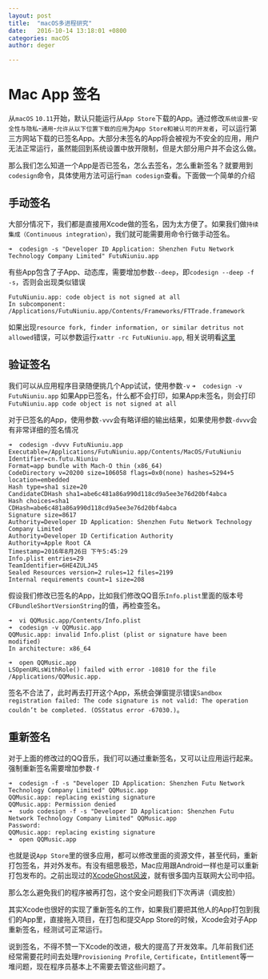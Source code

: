 ```yaml
---
layout: post
title:  "macOS多进程研究"
date:   2016-10-14 13:18:01 +0800
categories: macOS
author: deger

---
```

# Mac App 签名

从`macOS` `10.11`开始，默认只能运行从`App Store`下载的App。通过修改`系统设置`-`安全性与隐私`-`通用`-`允许从以下位置下载的应用`为`App Store和被认可的开发者`，可以运行第三方网站下载的已签名App。大部分未签名的App将会被视为不安全的应用，用户无法正常运行，虽然能回到系统设置中放开限制，但是大部分用户并不会这么做。

那么我们怎么知道一个App是否已签名，怎么去签名，怎么重新签名？就要用到`codesign`命令，具体使用方法可运行`man codesign`查看。下面做一个简单的介绍

## 手动签名

大部分情况下，我们都是直接用Xcode做的签名，因为太方便了。如果我们做`持续集成（Continuous integration）`，我们就可能需要用命令行做手动签名。

```
➜  codesign -s "Developer ID Application: Shenzhen Futu Network Technology Company Limited" FutuNiuniu.app
```

有些App包含了子App、动态库，需要增加参数`--deep`，即`codesign --deep -f -s`，否则会出现类似错误
```
FutuNiuniu.app: code object is not signed at all
In subcomponent: /Applications/FutuNiuniu.app/Contents/Frameworks/FTTrade.framework
```
如果出现`resource fork, finder information, or similar detritus not allowed`错误，可以参数运行`xattr -rc FutuNiuniu.app`, 相关说明看[这里](http://stackoverflow.com/questions/37830758/code-signing-error-whenever-i-try-replacing-stock-files-in-new-scenekit-applicat)


## 验证签名
我们可以从应用程序目录随便挑几个App试试，使用参数`-v`
`
➜  codesign -v FutuNiuniu.app
`
如果App已签名，什么都不会打印，如果App未签名，则会打印
`FutuNiuniu.app code object is not signed at all`

对于已签名的App，使用参数`-vvv`会有略详细的输出结果，如果使用参数`-dvvv`会有非常详细的签名情况
```
➜  codesign -dvvv FutuNiuniu.app
Executable=/Applications/FutuNiuniu.app/Contents/MacOS/FutuNiuniu
Identifier=cn.futu.Niuniu
Format=app bundle with Mach-O thin (x86_64)
CodeDirectory v=20200 size=106058 flags=0x0(none) hashes=5294+5 location=embedded
Hash type=sha1 size=20
CandidateCDHash sha1=abe6c481a86a990d118cd9a5ee3e76d20bf4abca
Hash choices=sha1
CDHash=abe6c481a86a990d118cd9a5ee3e76d20bf4abca
Signature size=8617
Authority=Developer ID Application: Shenzhen Futu Network Technology Company Limited
Authority=Developer ID Certification Authority
Authority=Apple Root CA
Timestamp=2016年8月26日 下午5:45:29
Info.plist entries=29
TeamIdentifier=6HE4ZULJ45
Sealed Resources version=2 rules=12 files=2199
Internal requirements count=1 size=208
```

假设我们修改已签名的App，比如我们修改QQ音乐`Info.plist`里面的版本号`CFBundleShortVersionString`的值，再检查签名。
```
➜  vi QQMusic.app/Contents/Info.plist 
➜  codesign -v QQMusic.app
QQMusic.app: invalid Info.plist (plist or signature have been modified)
In architecture: x86_64

➜  open QQMusic.app 
LSOpenURLsWithRole() failed with error -10810 for the file /Applications/QQMusic.app.
```
签名不合法了，此时再去打开这个App，系统会弹窗提示错误`Sandbox registration failed: The code signature is not valid: The operation couldn’t be completed. (OSStatus error -67030.)`。

## 重新签名

对于上面的修改过的QQ音乐，我们可以通过重新签名，又可以让应用运行起来。强制重新签名需要增加参数`-f`
```
➜  codesign -f -s "Developer ID Application: Shenzhen Futu Network Technology Company Limited" QQMusic.app 
QQMusic.app: replacing existing signature
QQMusic.app: Permission denied
➜  sudo codesign -f -s "Developer ID Application: Shenzhen Futu Network Technology Company Limited" QQMusic.app
Password:
QQMusic.app: replacing existing signature
➜  open QQMusic.app 
```
也就是说`App Store`里的很多应用，都可以修改里面的资源文件，甚至代码，重新打包签名，并对外发布。有没有细思极恐，Mac应用跟Android一样也是可以重新打包发布的。之前出现过的[XcodeGhost风波](https://zh.wikipedia.org/wiki/XcodeGhost风波)，就有很多国内互联网大公司中招。

那么怎么避免我们的程序被再打包，这个安全问题我们下次再讲（调皮脸）

其实Xcode也很好的实现了重新签名的工作，如果我们要把其他人的App打包到我们的App里，直接拖入项目，在打包和提交App Store的时候，Xcode会对子App重新签名，经测试可正常运行。

说到签名，不得不赞一下Xcode的改进，极大的提高了开发效率。几年前我们还经常需要花时间去处理`Provisioning Profile`, `Certificate`，`Entitlement`等一堆问题，现在程序员基本上不需要去管这些问题了。
